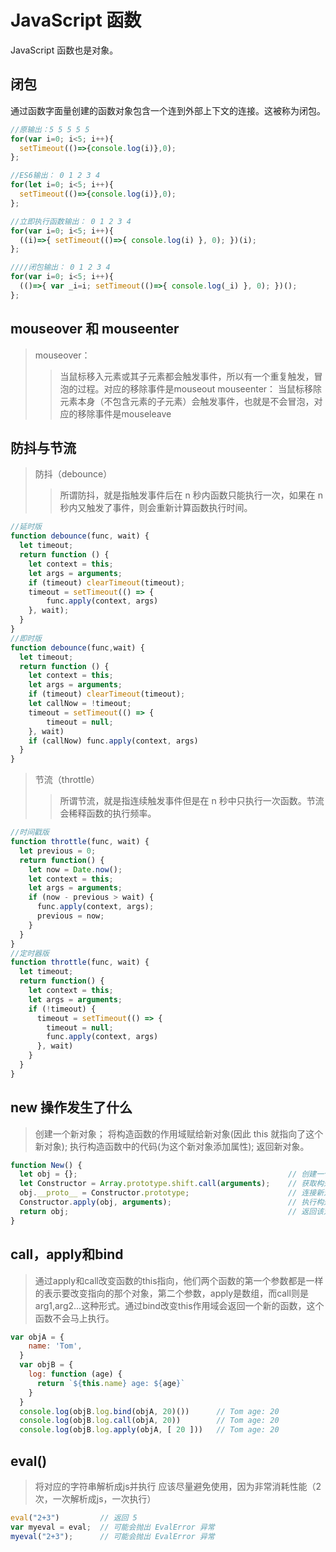 # JavaScript 函数
JavaScript 函数也是对象。

## 闭包
通过函数字面量创建的函数对象包含一个连到外部上下文的连接。这被称为闭包。

```JavaScript
//原输出：5 5 5 5 5
for(var i=0; i<5; i++){
  setTimeout(()=>{console.log(i)},0);
};

//ES6输出： 0 1 2 3 4 
for(let i=0; i<5; i++){
  setTimeout(()=>{console.log(i)},0);
};

//立即执行函数输出： 0 1 2 3 4 
for(var i=0; i<5; i++){
  ((i)=>{ setTimeout(()=>{ console.log(i) }, 0); })(i);
};

////闭包输出： 0 1 2 3 4 
for(var i=0; i<5; i++){
  (()=>{ var _i=i; setTimeout(()=>{ console.log(_i) }, 0); })();
};
```

## mouseover 和 mouseenter
>mouseover：
>>当鼠标移入元素或其子元素都会触发事件，所以有一个重复触发，冒泡的过程。对应的移除事件是mouseout
>mouseenter：
>>当鼠标移除元素本身（不包含元素的子元素）会触发事件，也就是不会冒泡，对应的移除事件是mouseleave

## 防抖与节流
>防抖（debounce）
>>所谓防抖，就是指触发事件后在 n 秒内函数只能执行一次，如果在 n 秒内又触发了事件，则会重新计算函数执行时间。
```JavaScript
//延时版
function debounce(func, wait) {
  let timeout;
  return function () {
    let context = this;
    let args = arguments;
    if (timeout) clearTimeout(timeout);
    timeout = setTimeout(() => {
        func.apply(context, args)
    }, wait);
  }
}
//即时版
function debounce(func,wait) {
  let timeout;
  return function () {
    let context = this;
    let args = arguments;
    if (timeout) clearTimeout(timeout);
    let callNow = !timeout;
    timeout = setTimeout(() => {
        timeout = null;
    }, wait)
    if (callNow) func.apply(context, args)
  }
}
```
>节流（throttle）
>>所谓节流，就是指连续触发事件但是在 n 秒中只执行一次函数。节流会稀释函数的执行频率。
```JavaScript
//时间戳版
function throttle(func, wait) {
  let previous = 0;
  return function() {
    let now = Date.now();
    let context = this;
    let args = arguments;
    if (now - previous > wait) {
      func.apply(context, args);
      previous = now;
    }
  }
}
//定时器版
function throttle(func, wait) {
  let timeout;
  return function() {
    let context = this;
    let args = arguments;
    if (!timeout) {
      timeout = setTimeout(() => {
        timeout = null;
        func.apply(context, args)
      }, wait)
    }
  }
}
```

## new 操作发生了什么
>创建一个新对象；
>将构造函数的作用域赋给新对象(因此 this 就指向了这个新对象);
>执行构造函数中的代码(为这个新对象添加属性);
>返回新对象。
```JavaScript
function New() {
  let obj = {};                                               // 创建一个新对象
  let Constructor = Array.prototype.shift.call(arguments);    // 获取构造函数
  obj.__proto__ = Constructor.prototype;                      // 连接新对象原型，新对象可以访问原型中的属性
  Constructor.apply(obj, arguments);                          // 执行构造函数，即绑定 this，并且为这个新对象添加属性
  return obj;                                                 // 返回该对象
}
```

## call，apply和bind
>通过apply和call改变函数的this指向，他们两个函数的第一个参数都是一样的表示要改变指向的那个对象，第二个参数，apply是数组，而call则是arg1,arg2...这种形式。通过bind改变this作用域会返回一个新的函数，这个函数不会马上执行。

```JavaScript
var objA = {
    name: 'Tom',
  }
  var objB = {
    log: function (age) {
      return `${this.name} age: ${age}`
    }
  }
  console.log(objB.log.bind(objA, 20)())      // Tom age: 20
  console.log(objB.log.call(objA, 20))        // Tom age: 20
  console.log(objB.log.apply(objA, [ 20 ]))   // Tom age: 20
```

## eval()
>将对应的字符串解析成js并执行
>应该尽量避免使用，因为非常消耗性能（2次，一次解析成js，一次执行）
```JavaScript
eval("2+3")	        // 返回 5
var myeval = eval;	// 可能会抛出 EvalError 异常
myeval("2+3");	    // 可能会抛出 EvalError 异常
```